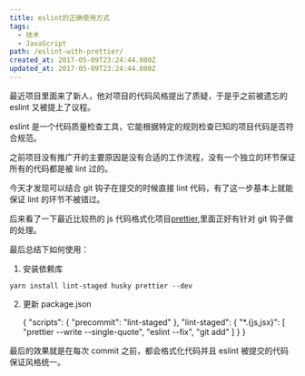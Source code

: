 ```yaml
---
title: eslint的正确使用方式
tags:
  - 技术
  - JavaScript
path: /eslint-with-prettier/
created_at: 2017-05-09T23:24:44.000Z
updated_at: 2017-05-09T23:24:44.000Z
---
```


最近项目里面来了新人，他对项目的代码风格提出了质疑，于是乎之前被遗忘的 eslint 又被提上了议程。

eslint 是一个代码质量检查工具，它能根据特定的规则检查已知的项目代码是否符合规范。

之前项目没有推广开的主要原因是没有合适的工作流程，没有一个独立的环节保证所有的代码都是被 lint 过的。

今天才发现可以结合 git 钩子在提交的时候直接 lint 代码，有了这一步基本上就能保证 lint 的环节不被错过。

后来看了一下最近比较热的 js 代码格式化项目[prettier](https://github.com/prettier/prettier),里面正好有针对 git 钩子做的处理。

最后总结下如何使用：

1.  安装依赖库

`yarn install lint-staged husky prettier --dev`

2.  更新 package.json

    {
    "scripts": {
    "precommit": "lint-staged"
    },
    "lint-staged": {
    "\*.{js,jsx}": \[
    "prettier --write --single-quote",
    "eslint --fix",
    "git add"
    ]
    }
    }

最后的效果就是在每次 commit 之前，都会格式化代码并且 eslint 被提交的代码保证风格统一。
